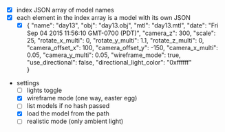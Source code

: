 * [x] index JSON array of model names
* [x] each element in the index array is a model with its own JSON
  * [x] {
          "name": "day13",
          "obj": "day13.obj",
          "mtl": "day13.mtl",
          "date": "Fri Sep 04 2015 11:56:10 GMT-0700 (PDT)",
          "camera_z": 300,
          "scale": 25,
          "rotate_x_multi": 0,
          "rotate_y_multi": 1.1,
          "rotate_z_multi": 0,
          "camera_offset_x": 100,
          "camera_offset_y": -150,
          "camera_x_multi": 0.05,
          "camera_y_multi": 0.05,
          "wireframe_mode": true,
          "use_directional": false,
          "directional_light_color": "0xffffff"          
        }

* settings
  * [ ] lights toggle
  * [x] wireframe mode (one way, easter egg)
  * [ ] list models if no hash passed
  * [x] load the model from the path
  * [ ] realistic mode (only ambient light)
